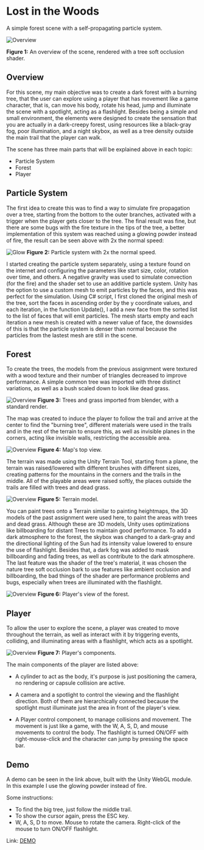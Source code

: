 # Lost in the Woods

A simple forest scene with a self-propagating particle system.

![Overview](img/scene/overview(oc).png)

**Figure 1:** An overview of the scene, rendered with a tree soft occlusion shader.

## Overview

For this scene, my main objective was to create a dark forest with a burning tree, that the user can explore using a player that has movement like a game character, that is, can move his body, rotate his head, jump and illuminate the scene with a spotlight, acting as a flashlight.
Besides being a simple and small environment, the elements were designed to create the sensation that you are actually in a dark-creepy forest, using resources like a black-gray fog, poor illumination, and a night skybox, as well as a tree density outside the main trail that the player can walk. 

The scene has three main parts that will be explained above in each topic:
* Particle System
* Forest
* Player

## Particle System

The first idea to create this was to find a way to simulate fire propagation over a tree, starting from the bottom to the outer branches, activated with a trigger when the player gets closer to the tree. The final result was fine, but there are some bugs with the fire texture in the tips of the tree, a better implementation of this system was reached using a glowing powder instead of fire, the result can be seen above with 2x the normal speed:

![Glow](img/scene/glow(r).gif)
**Figure 2:** Particle system with 2x the normal speed.

I started creating the particle system separately, using a texture found on the internet and configuring the parameters like start size, color, rotation over time, and others. A negative gravity was used to simulate convection (for the fire) and the shader set to use an additive particle system.
Unity has the option to use a custom mesh to emit particles by the faces, and this was perfect for the simulation. Using C# script, I first cloned the original mesh of the tree, sort the faces in ascending order by the y coordinate values, and each iteration, in the function Update(), I add a new face from the sorted list to the list of faces that will emit particles. The mesh starts empty and each iteration a new mesh is created with a newer value of face, the downsides of this is that the particle system is denser than normal because the particles from the lastest mesh are still in the scene.

## Forest

To create the trees, the models from the previous assignment were textured with a wood texture and their number of triangles decreased to improve performance. A simple common tree was imported with three distinct variations, as well as a bush scaled down to look like dead grass. 

![Overview](img/scene/trees.png)
**Figure 3:** Trees and grass imported from blender, with a standard render.

The map was created to induce the player to follow the trail and arrive at the center to find the "burning tree", different materials were used in the trails and in the rest of the terrain to ensure this, as well as invisible planes in the corners, acting like invisible walls, restricting the accessible area.

![Overview](img/scene/map.png)
**Figure 4:** Map's top view.

The terrain was made using the Unity Terrain Tool, starting from a plane, the terrain was raised/lowered with different brushes with different sizes, creating patterns for the mountains in the corners and the trails in the middle. All of the playable areas were raised softly, the places outside the trails are filled with trees and dead grass.

![Overview](img/scene/terrain.png)
**Figure 5:** Terrain model.

You can paint trees onto a Terrain similar to painting heightmaps, the 3D models of the past assignment were used here, to paint the areas with trees and dead grass. Although these are 3D models, Unity uses optimizations like billboarding for distant Trees to maintain good performance.
To add a dark atmosphere to the forest, the skybox was changed to a dark-gray and the directional lighting of the Sun had its intensity value lowered to ensure the use of flashlight. Besides that, a dark fog was added to mask billboarding and fading trees, as well as contribute to the dark atmosphere. The last feature was the shader of the tree's material, it was chosen the nature tree soft occlusion bark to use features like ambient occlusion and billboarding, the bad things of the shader are performance problems and bugs, especially when trees are illuminated with the flashlight.

 ![Overview](img/scene/ambient.png)
**Figure 6:** Player's view of the forest.

## Player

To allow the user to explore the scene, a player was created to move throughout the terrain, as well as interact with it by triggering events, colliding, and illuminating areas with a flashlight, which acts as a spotlight. 

![Overview](img/scene/player.png)
**Figure 7:** Player's components.

The main components of the player are listed above:

* A cylinder to act as the body, it's purpose is just positioning the camera, no rendering or capsule collision are active.

* A camera and a spotlight to control the viewing and the flashlight direction. Both of them are hierarchically connected because the spotlight must illuminate just the area in front of the player's view.

* A Player control component, to manage collisions and movement. The movement is just like a game, with the W, A, S, D, and mouse movements to control the body. The flashlight is turned ON/OFF with right-mouse-click and the character can jump by pressing the space bar. 

## Demo

A demo can be seen in the link above, built with the Unity WebGL module. In this example I use the glowing powder instead of fire.

Some instructions:
* To find the big tree, just follow the middle trail.
* To show the cursor again, press the ESC key.
* W, A, S, D to move. Mouse to rotate the camera. Right-click of the mouse to turn ON/OFF flashlight.

Link:
[DEMO](https://antoniospg.github.io/S3D-ASSINGMENT/SceneDemo)
 












